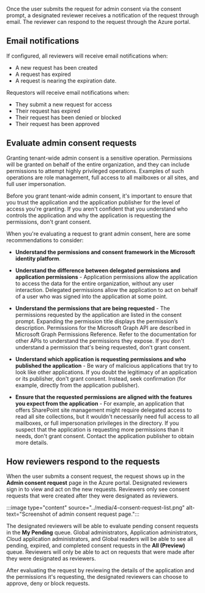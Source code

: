 Once the user submits the request for admin consent via the consent prompt, a designated reviewer receives a notification of the request through email. The reviewer can respond to the request through the Azure portal.

## Email notifications

If configured, all reviewers will receive email notifications when:

- A new request has been created
- A request has expired
- A request is nearing the expiration date.

Requestors will receive email notifications when:

- They submit a new request for access
- Their request has expired
- Their request has been denied or blocked
- Their request has been approved

## Evaluate admin consent requests

Granting tenant-wide admin consent is a sensitive operation. Permissions will be granted on behalf of the entire organization, and they can include permissions to attempt highly privileged operations. Examples of such operations are role management, full access to all mailboxes or all sites, and full user impersonation.

Before you grant tenant-wide admin consent, it's important to ensure that you trust the application and the application publisher for the level of access you're granting. If you aren't confident that you understand who controls the application and why the application is requesting the permissions, don't grant consent.

When you're evaluating a request to grant admin consent, here are some recommendations to consider:

- **Understand the permissions and consent framework in the Microsoft identity platform**.

- **Understand the difference between delegated permissions and application permissions** - Application permissions allow the application to access the data for the entire organization, without any user interaction. Delegated permissions allow the application to act on behalf of a user who was signed into the application at some point.

- **Understand the permissions that are being requested** - The permissions requested by the application are listed in the consent prompt. Expanding the permission title displays the permission’s description. Permissions for the Microsoft Graph API are described in Microsoft Graph Permissions Reference. Refer to the documentation for other APIs to understand the permissions they expose. If you don't understand a permission that's being requested, don't grant consent.

- **Understand which application is requesting permissions and who published the application** - Be wary of malicious applications that try to look like other applications. If you doubt the legitimacy of an application or its publisher, don't grant consent. Instead, seek confirmation (for example, directly from the application publisher).

- **Ensure that the requested permissions are aligned with the features you expect from the application** - For example, an application that offers SharePoint site management might require delegated access to read all site collections, but it wouldn't necessarily need full access to all mailboxes, or full impersonation privileges in the directory. If you suspect that the application is requesting more permissions than it needs, don't grant consent. Contact the application publisher to obtain more details.

## How reviewers respond to the requests

When the user submits a consent request, the request shows up in the **Admin consent request** page in the Azure portal. Designated reviewers sign in to view and act on the new requests. Reviewers only see consent requests that were created after they were designated as reviewers.

:::image type="content" source="../media/4-consent-request-list.png" alt-text="Screenshot of admin consent request page.":::

The designated reviewers will be able to evaluate pending consent requests in the **My Pending** queue. Global administrators, Application administrators, Cloud application administrators, and Global readers will be able to see all pending, expired, and completed consent requests in the **All (Preview)** queue. Reviewers will only be able to act on requests that were made after they were designated as reviewers.

After evaluating the request by reviewing the details of the application and the permissions it's requesting, the designated reviewers can choose to approve, deny or block requests.
